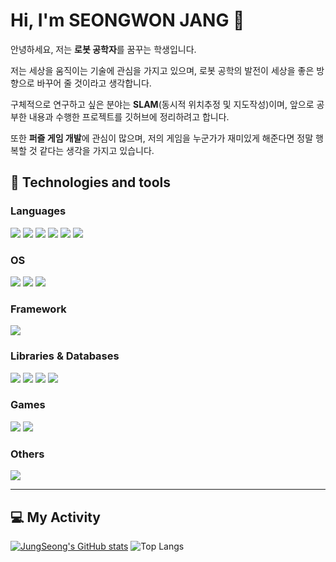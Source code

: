 # Hi, I'm SEONGWON JANG 👋 

안녕하세요, 저는 **로봇 공학자**를 꿈꾸는 학생입니다.

저는 세상을 움직이는 기술에 관심을 가지고 있으며, 로봇 공학의 발전이 세상을 좋은 방향으로 바꾸어 줄 것이라고 생각합니다.

구체적으로 연구하고 싶은 분야는 **SLAM**(동시적 위치추정 및 지도작성)이며, 앞으로 공부한 내용과 수행한 프로젝트를 깃허브에 정리하려고 합니다.

또한 **퍼즐 게임 개발**에 관심이 많으며, 저의 게임을 누군가가 재미있게 해준다면 정말 행복할 것 같다는 생각을 가지고 있습니다.

## 🤖 Technologies and tools 

### Languages
<img src="https://img.shields.io/badge/C-00599C?style=for-the-badge&logo=c&logoColor=white"> <img src="https://img.shields.io/badge/C%23-239120?style=for-the-badge&logo=c-sharp&logoColor=white"> <img src="https://img.shields.io/badge/C%2B%2B-00599C?style=for-the-badge&logo=c%2B%2B&logoColor=white"> <img src="https://img.shields.io/badge/Python-14354C?style=for-the-badge&logo=python&logoColor=white"> <img src="https://img.shields.io/badge/Java-ED8B00?style=for-the-badge&logo=openjdk&logoColor=white"> <img src="https://img.shields.io/badge/MATLAB-0076A8?style=for-the-badge&logo=mathworks&logoColor=white">

### OS
<img src="https://img.shields.io/badge/Windows-0078D6?style=for-the-badge&logo=windows&logoColor=white"> <img src="https://img.shields.io/badge/Ubuntu-E95420?style=for-the-badge&logo=ubuntu&logoColor=white"> <img src="https://img.shields.io/badge/mac%20os-000000?style=for-the-badge&logo=apple&logoColor=white">

### Framework
<img src="https://img.shields.io/badge/ROS2-000000?style=for-the-badge&logo=ROS&logoColor=white">

### Libraries & Databases
<img src="https://img.shields.io/badge/Flask-000000?style=for-the-badge&logo=flask&logoColor=white"> <img src="https://img.shields.io/badge/PyTorch-EE4C2C?style=for-the-badge&logo=PyTorch&logoColor=white"> <img src="https://img.shields.io/badge/OpenCV-696969?style=for-the-badge&logo=OpenCV&logoColor=white"> <img src="https://img.shields.io/badge/MySQL-00BFFF?style=for-the-badge&logo=mysql&logoColor=white"> 

### Games
<img src="https://img.shields.io/badge/Unity-100000?style=for-the-badge&logo=unity&logoColor=white"> <img src="https://img.shields.io/badge/blender-%23F5792A.svg?style=for-the-badge&logo=blender&logoColor=white">


### Others
<img src="https://img.shields.io/badge/docker-%230db7ed.svg?style=for-the-badge&logo=docker&logoColor=white">

---

<h2> 💻 My Activity </h2>

[![JungSeong's GitHub stats](https://github-readme-stats.vercel.app/api?username=JungSeong&border_radius=20&hide=issues&title_color=9400D3)](https://github.com/anuraghazra/github-readme-stats)
![Top Langs](https://github-readme-stats.vercel.app/api/top-langs/?username=JungSeong&border_radius=20&title_color=9400D3&layout=compact)
<!--
**JungSeong/JungSeong** is a ✨ _special_ ✨ repository because its `README.md` (this file) appears on your GitHub profile.

Here are some ideas to get you started:

- 🔭 I’m currently working on ...
- 🌱 I’m currently learning ...
- 👯 I’m looking to collaborate on ...
- 🤔 I’m looking for help with ...
- 💬 Ask me about ...
- 📫 How to reach me: ...
- 😄 Pronouns: ...
- ⚡ Fun fact: ...
-->

